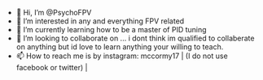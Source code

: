 - 👋 Hi, I’m @PsychoFPV
- 👀 I’m interested in any and everything FPV related
- 🌱 I’m currently learning how to be a master of PID tuning
- 💞️ I’m looking to collaborate on ... i dont think im qualified to collaberate on anything but id love to learn anything your willing to teach.
- 📫 How to reach me is by instagram: mccormy17 | (I do not use facebook or twitter) |

<!---
PsychoFPV/PsychoFPV is a ✨ special ✨ repository because its `README.md` (this file) appears on your GitHub profile.
You can click the Preview link to take a look at your changes.
--->
